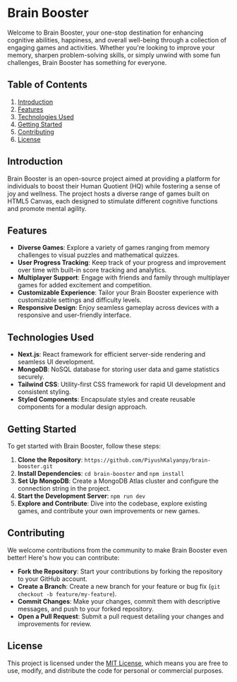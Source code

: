 # Brain Booster

Welcome to Brain Booster, your one-stop destination for enhancing cognitive abilities, happiness, and overall well-being through a collection of engaging games and activities. Whether you're looking to improve your memory, sharpen problem-solving skills, or simply unwind with some fun challenges, Brain Booster has something for everyone.

## Table of Contents

1. [Introduction](#introduction)
2. [Features](#features)
3. [Technologies Used](#technologies-used)
4. [Getting Started](#getting-started)
5. [Contributing](#contributing)
6. [License](#license)

## Introduction

Brain Booster is an open-source project aimed at providing a platform for individuals to boost their Human Quotient (HQ) while fostering a sense of joy and wellness. The project hosts a diverse range of games built on HTML5 Canvas, each designed to stimulate different cognitive functions and promote mental agility.

## Features

- **Diverse Games**: Explore a variety of games ranging from memory challenges to visual puzzles and mathematical quizzes.
- **User Progress Tracking**: Keep track of your progress and improvement over time with built-in score tracking and analytics.
- **Multiplayer Support**: Engage with friends and family through multiplayer games for added excitement and competition.
- **Customizable Experience**: Tailor your Brain Booster experience with customizable settings and difficulty levels.
- **Responsive Design**: Enjoy seamless gameplay across devices with a responsive and user-friendly interface.

## Technologies Used

- **Next.js**: React framework for efficient server-side rendering and seamless UI development.
- **MongoDB**: NoSQL database for storing user data and game statistics securely.
- **Tailwind CSS**: Utility-first CSS framework for rapid UI development and consistent styling.
- **Styled Components**: Encapsulate styles and create reusable components for a modular design approach.

## Getting Started

To get started with Brain Booster, follow these steps:

1. **Clone the Repository**: `https://github.com/PiyushKalyanpy/brain-booster.git`
2. **Install Dependencies**: `cd brain-booster` and `npm install`
3. **Set Up MongoDB**: Create a MongoDB Atlas cluster and configure the connection string in the project.
4. **Start the Development Server**: `npm run dev`
5. **Explore and Contribute**: Dive into the codebase, explore existing games, and contribute your own improvements or new games.

## Contributing

We welcome contributions from the community to make Brain Booster even better! Here's how you can contribute:

- **Fork the Repository**: Start your contributions by forking the repository to your GitHub account.
- **Create a Branch**: Create a new branch for your feature or bug fix (`git checkout -b feature/my-feature`).
- **Commit Changes**: Make your changes, commit them with descriptive messages, and push to your forked repository.
- **Open a Pull Request**: Submit a pull request detailing your changes and improvements for review.

## License

This project is licensed under the [MIT License](LICENSE), which means you are free to use, modify, and distribute the code for personal or commercial purposes.
